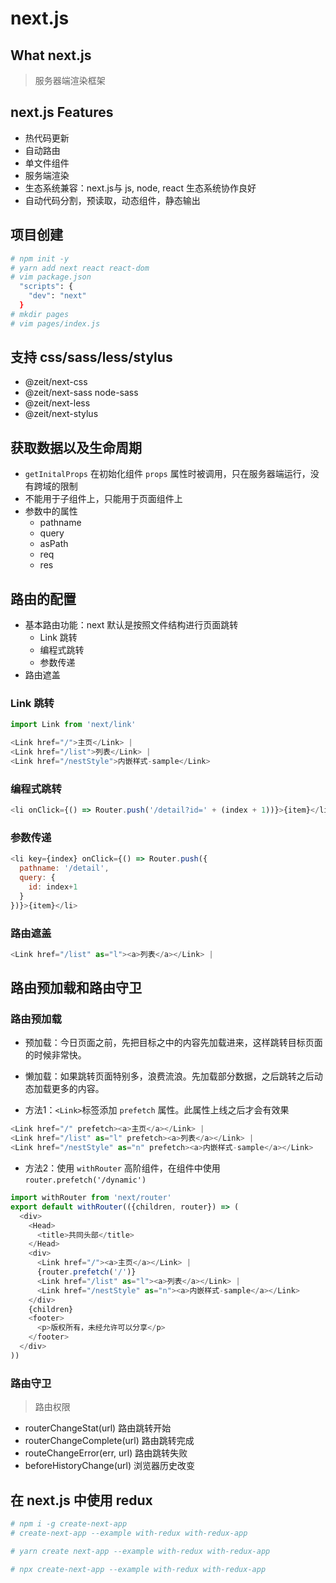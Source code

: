 # next.js

## What next.js

> 服务器端渲染框架

## next.js Features

- 热代码更新
- 自动路由
- 单文件组件
- 服务端渲染
- 生态系统兼容：next.js与 js, node, react 生态系统协作良好
- 自动代码分割，预读取，动态组件，静态输出

## 项目创建

```sh
# npm init -y
# yarn add next react react-dom
# vim package.json
  "scripts": {
    "dev": "next"
  }
# mkdir pages
# vim pages/index.js
```

## 支持 css/sass/less/stylus

- @zeit/next-css
- @zeit/next-sass node-sass
- @zeit/next-less
- @zeit/next-stylus

## 获取数据以及生命周期

- `getInitalProps` 在初始化组件 `props` 属性时被调用，只在服务器端运行，没有跨域的限制
- 不能用于子组件上，只能用于页面组件上
- 参数中的属性
  - pathname
  - query
  - asPath
  - req
  - res

## 路由的配置

- 基本路由功能：next 默认是按照文件结构进行页面跳转
  - Link 跳转
  - 编程式跳转
  - 参数传递
- 路由遮盖

### Link 跳转

```js
import Link from 'next/link'

<Link href="/">主页</Link> |
<Link href="/list">列表</Link> |
<Link href="/nestStyle">内嵌样式-sample</Link>
```

### 编程式跳转

```js
<li onClick={() => Router.push('/detail?id=' + (index + 1))}>{item}</li>
```

### 参数传递

```js
<li key={index} onClick={() => Router.push({
  pathname: '/detail',
  query: {
    id: index+1
  }
})}>{item}</li>
```

### 路由遮盖

```js
<Link href="/list" as="l"><a>列表</a></Link> |
```

## 路由预加载和路由守卫

### 路由预加载

- 预加载：今日页面之前，先把目标之中的内容先加载进来，这样跳转目标页面的时候非常快。
- 懒加载：如果跳转页面特别多，浪费流浪。先加载部分数据，之后跳转之后动态加载更多的内容。

- 方法1：`<Link>`标签添加 `prefetch` 属性。此属性上线之后才会有效果

```js
<Link href="/" prefetch><a>主页</a></Link> |
<Link href="/list" as="l" prefetch><a>列表</a></Link> |
<Link href="/nestStyle" as="n" prefetch><a>内嵌样式-sample</a></Link>
```

- 方法2：使用 `withRouter` 高阶组件，在组件中使用 `router.prefetch('/dynamic')`

```js
import withRouter from 'next/router'
export default withRouter(({children, router}) => (
  <div>
    <Head>
      <title>共同头部</title>
    </Head>
    <div>
      <Link href="/"><a>主页</a></Link> |
      {router.prefetch('/')}
      <Link href="/list" as="l"><a>列表</a></Link> |
      <Link href="/nestStyle" as="n"><a>内嵌样式-sample</a></Link>
    </div>
    {children}
    <footer>
      <p>版权所有，未经允许可以分享</p>
    </footer>
  </div>
))
```

### 路由守卫

> 路由权限

- routerChangeStat(url) 路由跳转开始
- routerChangeComplete(url) 路由跳转完成
- routeChangeError(err, url) 路由跳转失败
- beforeHistoryChange(url) 浏览器历史改变

## 在 next.js 中使用 redux

```sh
# npm i -g create-next-app
# create-next-app --example with-redux with-redux-app

# yarn create next-app --example with-redux with-redux-app

# npx create-next-app --example with-redux with-redux-app
```